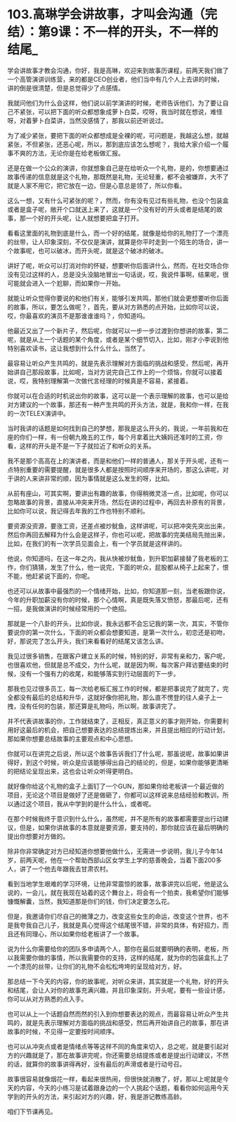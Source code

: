 # 103.高琳学会讲故事，才叫会沟通（完结）：第9课：不一样的开头，不一样的结尾_

学会讲故事才教会沟通，你好，我是高琳，欢迎来到故事历课程，前两天我们做了一个高管演讲训练营，来的都是CEO创业者，他们当中有几个人上去讲的时候，讲的倒是很清楚，但是总觉得少了点感情。

我就问他们为什么会这样，他们说以前学演讲的时候，老师告诉他们，为了要让自己不紧张，可以把下面的听众都想象成萝卜白菜，哎呀，我当时就在想说，难怪呀，对着萝卜白菜讲，当然没感情了，那我以前还听说过。

为了减少紧张，要把下面的听众都想成是全裸的呢，可问题是，我越这么想，就越紧张，不但紧张，还恶心呢，所以，那到底应该怎么想呢？，我给大家介绍一个履事不爽的方法，无论你是在给老板做汇报。

还是在做一个公众的演讲，你就想象自己是在给听众一个礼物，是的，你想要通过故事传递的信息就是这个礼物，那既然是礼物，无论轻重，都不会被嫌弃，大不了就是人家不用它，把它放在一边，但是心意总是领了，所以你看。

这么一想，又有什么可紧张的呢？，然而，你有没有见过有些礼物，也没个包装盒或者是盒子呢，敞开个口就送上来了，这就是一个没有好的开头或者是结尾的故事，那一个好的开头呢，让人就想要把盒子打开。

看看这里面的礼物到底是什么，而一个好的结尾，就像是给你的礼物打了一个漂亮的丝带，让人印象深刻，不仅仅是演讲，就算是你平时走到一个陌生的场合，讲一个故事呢，也可以破冰，而开头呢，就是这个破冰的破冰。

讲好了呢，听众可以打消对你的怀疑，想要听你后面讲什么，然而，在社交场合你没有见过这样的人，总是没头没脑地冒出一句话说，哎，我说件事啊，结果呢，很可能就会进入一个尬聊，而如果你一开始。

就能让听众觉得你要说的和他们有关，能够引发共鸣，那他们就会更想要听你后面的故事，所以，要怎么做呢？，首先，要从对方熟悉的点开始，比如你可以说，哎，你最喜欢的演员不是那谁谁谁吗？，你知道吗。

他最近又出了一个新片子，然后呢，你就可以一步一步过渡到你想讲的故事，第二呢，就是从上一个话题的某个角度，或者是某个细节切入，比如，刚才小李说到他特别喜欢读书，这让我想到什么什么什么，当然了。

最容易让听众产生共鸣的，就是先表示理解对方面临的挑战和感受，然后呢，再开始讲自己那段故事，比如呢，当对方说完自己工作上的一个烦恼，你就可以接着说，哎，我特别理解第一次做代言经理的时候真是不容易，紧接着。

你就可以在合适的时机说出你的故事，这可以是一个表示理解的故事，也可以是给对方建议的一个故事，那还有一种产生共鸣的开头方法，就是，我和你一样，在我的一次TELEX演讲中。

当时我讲的话题是如何找到自己的梦想，那我是这么开头的，我说，一年前我和在座的你们一样，有一份朝九晚五的工作，每个月拿着比大姨妈还准时的工资，你看，这样的开头是不是一下子就拉近了和听众的关系。

我不是那个高高在上的演讲者，而是和他们一样的普通人，那关于开头呢，还有一点特别重要的需要提醒，就是很多人都是按照时间顺序来开场的，那这么讲呢，对于讲的人来讲非常的顺，因为事情就是这么发生的呀，比如。

从前有座山，可其实啊，要讲出有趣的故事，你得稍微灵活一点，比如呢，你可以忽略故事的背景，直接从冲突来开场，然后在讲的过程中，再回去补原有的背景，比如你可以说，我记得去年我的工作也特别不顺利。

要资源没资源，要涨工资，还差点被炒鱿鱼，这样讲呢，可以把冲突先突出出来，然后你再回去解释为什么会是这样子，你也可以呢，把故事的完美结局先抛出来，比如，在我们的有一次学员见面会上，有一个学员就是这样讲的。

他说，你知道吗，在这一年之内，我从快被炒鱿鱼，到升职加薪接替了我老板的工作，你们猜猜，发生了什么，他一说完，下面的听众，屁股都从椅子上起来了，恨不能，他赶紧说下面的，你呢。

也还可以从故事中最强烈的一个情绪开始，比如，你知道那一刻，当老板跟你说，今年的升职加薪没有你的时候，那个心情啊，真是既失落又愤怒，那最后呢，还有一招，是我做演讲的时候经常用的一个绝招。

那就是一个八卦的开头，比如你说，我永远都不会忘记我的第一次，其实，不管你要说你的第一次什么，下面的听众都会想要知道，是第一次什么，初恋还是初吻，好，那说完了怎么开头，我们来看看好的结尾又该怎么讲。

我见过很多销售，在跟客户建立关系的时候，特别的好，非常有亲和力，客户呢，也很喜欢他，但就是总不成交，为什么呢，就是因为啊，每次客户拜访要结束的时候，没有一个强有力的收尾，和能够落实到行动层面的下一步。

那我也见过很多员工，每一次给老板汇报工作的时候，都是把事说完了就完了，完全都没有最后的总结和升华，这就好像你把礼物，那么直不愣登的往人桌子上一拽，没有任何的包装，那还算是礼物吗，所以啊，故事讲完了。

并不代表讲故事的你，工作就结束了，正相反，真正意义的事才刚开始，你需要利用好这最后的机会，把自己想要表达的总结提炼出来，并且提出相应的行动计划，那如果你想要总结故事的主要观点和中心思想。

你就可以在讲完之后说，所以这个故事告诉我们了什么呢，那虽说呢，故事如果讲得好，到这个时候，听众是应该能够得出自己的结论的，但是，如果你能够更清晰的把结论呈现出来，这也会让听众听得更明白。

就好像你给这个礼物的盒子上面钉了一个GUN，那如果你给老板讲一个最近做的项目，无论这个项目是做好了还是做砸了，你都可以这样说来总结经验和教训，所以通过这个项目，我从中学到的是什么什么，或者呢。

在那个时候我终于意识到什么什么，虽然呢，并不是所有的故事都需要提出行动建议，但是，如果你讲故事的本意就是要资源，要支持的，那你就应该在最后明确的提出你想要对方做的。

除非你非常确定对方已经知道你想要他做什么，无需进一步说明，我儿子今年14岁，前两天呢，他在一个帮助西部山区女学生上学的慈善晚会，当着下面200多人，讲了一个他去年跟我去甘肃农村。

看到当地学生艰难的学习环境，让他非常震惊的故事，故事讲完以后呢，他是这么说的，一会儿，就在我现在站着的这个舞台上，将会有一个拍卖，我希望你们能够慷慨解囊，当然，我知道那是你们的钱，你们决定要怎么花。

但是，我邀请你们尽自己的微薄之力，改变这些女生的命运，改变这个世界，也不是我夸我自己儿子，我就是真心觉得这个结尾很不错，非常的具体，有好招力，而且还有同理心，所以如果你给老板讲了一个故事。

说为什么你需要给你的团队多申请两个人，那你在最后就要明确的表明，老板，所以我需要你做的事情，所以我需要你的支持，这样的结尾，就为你的包装盒扎上了一个漂亮的丝带，让你们的礼物不会松松垮垮的呈现给对方，好。

那总结一下今天的内容，你的故事呢，对听众来讲，其实就是一个礼物，好的开头和结尾，会让人对你的故事充满兴趣，并且印象深刻，开头呢，要有一些设计感，你可以从对方熟悉的点入手。

也可以从上一个话题自然而然的引入到你想要表达的观点，而最容易让听众产生共鸣的，就是先表示理解对方面临的挑战和感受，然后再开始讲自己的故事，那在讲故事的时候，不见得一定要按时间顺序。

也可以从冲突点或者是情绪点等等这样不同的角度来切入，总之呢，就是要引起对方的兴趣就是了，那在故事讲完呢，你还需要总结提炼或者是提出行动建议，不然的话，就算你的故事讲得再好，没有最后的声滑或者是行动号召。

故事很容易就像烟花一样，看起来很热闹，但很快就消散了，好，那以上呢就是今天的内容，今天的小练习是试着跟身边的一个人挑起个话题，看看你如何运用今天学到的开头的方法，来引起对方的兴趣，好，我是游记教练高龄。

咱们下节课再见。